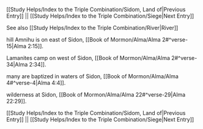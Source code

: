 [[Study Helps/Index to the Triple Combination/Sidom, Land of|Previous Entry]]  ||  [[Study Helps/Index to the Triple Combination/Siege|Next Entry]]

 See also [[Study Helps/Index to the Triple Combination/River|River]]

 hill Amnihu is on east of Sidon, [[Book of Mormon/Alma/Alma 2#^verse-15|Alma 2:15]].

 Lamanites camp on west of Sidon, [[Book of Mormon/Alma/Alma 2#^verse-34|Alma 2:34]].

 many are baptized in waters of Sidon, [[Book of Mormon/Alma/Alma 4#^verse-4|Alma 4:4]].

 wilderness at Sidon, [[Book of Mormon/Alma/Alma 22#^verse-29|Alma 22:29]].

[[Study Helps/Index to the Triple Combination/Sidom, Land of|Previous Entry]]  ||  [[Study Helps/Index to the Triple Combination/Siege|Next Entry]]